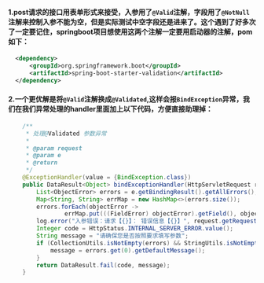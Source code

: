 #### 1.post请求的接口用表单形式来接受，入参用了`@Valid`注解，字段用了`@NotNull`注解来控制入参不能为空，但是实际测试中空字段还是进来了。这个遇到了好多次了一定要记住，springboot项目想使用这两个注解一定要用启动器的注解，pom如下：


```xml
  <dependency>
      <groupId>org.springframework.boot</groupId>
      <artifactId>spring-boot-starter-validation</artifactId>
  </dependency>
```

#### 2.一个更优解是将`@Valid`注解换成`@Validated`,这样会报`BindException`异常，我们在我们异常处理的handler里面加上以下代码，方便直接助理掉：
```java
    /**
     * 处理@Validated 参数异常
     *
     * @param request
     * @param e
     * @return
     */
    @ExceptionHandler(value = {BindException.class})
    public DataResult<Object> bindExceptionHandler(HttpServletRequest request, BindException e) {
        List<ObjectError> errors = e.getBindingResult().getAllErrors();
        Map<String, String> errMap = new HashMap<>(errors.size());
        errors.forEach(objectError ->
                errMap.put(((FieldError) objectError).getField(), objectError.getDefaultMessage()));
        log.error("入参错误：请求【{}】： 错误信息【{}】", request.getRequestURI(), JSON.toJSONString(errMap));
        Integer code = HttpStatus.INTERNAL_SERVER_ERROR.value();
        String message = "请确保您是否按照要求填写参数";
        if (CollectionUtils.isNotEmpty(errors) && StringUtils.isNotEmpty(errors.get(0).getDefaultMessage())) {
            message = errors.get(0).getDefaultMessage();
        }
        return DataResult.fail(code, message);
    }
```
